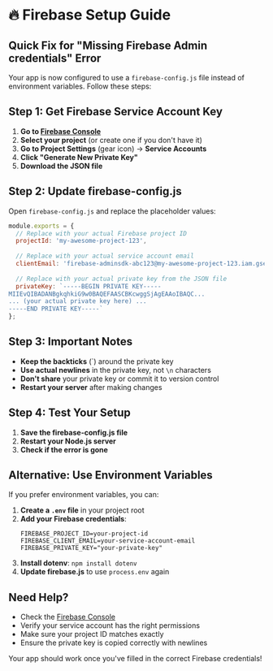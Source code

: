 # 🔥 Firebase Setup Guide

## Quick Fix for "Missing Firebase Admin credentials" Error

Your app is now configured to use a `firebase-config.js` file instead of environment variables. Follow these steps:

## Step 1: Get Firebase Service Account Key

1. **Go to [Firebase Console](https://console.firebase.google.com/)**
2. **Select your project** (or create one if you don't have it)
3. **Go to Project Settings** (gear icon) → **Service Accounts**
4. **Click "Generate New Private Key"**
5. **Download the JSON file**

## Step 2: Update firebase-config.js

Open `firebase-config.js` and replace the placeholder values:

```javascript
module.exports = {
  // Replace with your actual Firebase project ID
  projectId: 'my-awesome-project-123',
  
  // Replace with your actual service account email
  clientEmail: 'firebase-adminsdk-abc123@my-awesome-project-123.iam.gserviceaccount.com',
  
  // Replace with your actual private key from the JSON file
  privateKey: `-----BEGIN PRIVATE KEY-----
MIIEvQIBADANBgkqhkiG9w0BAQEFAASCBKcwggSjAgEAAoIBAQC...
... (your actual private key here) ...
-----END PRIVATE KEY-----`
};
```

## Step 3: Important Notes

- **Keep the backticks** (`) around the private key
- **Use actual newlines** in the private key, not `\n` characters
- **Don't share** your private key or commit it to version control
- **Restart your server** after making changes

## Step 4: Test Your Setup

1. **Save the firebase-config.js file**
2. **Restart your Node.js server**
3. **Check if the error is gone**

## Alternative: Use Environment Variables

If you prefer environment variables, you can:

1. **Create a `.env` file** in your project root
2. **Add your Firebase credentials**:
   ```
   FIREBASE_PROJECT_ID=your-project-id
   FIREBASE_CLIENT_EMAIL=your-service-account-email
   FIREBASE_PRIVATE_KEY="your-private-key"
   ```
3. **Install dotenv**: `npm install dotenv`
4. **Update firebase.js** to use `process.env` again

## Need Help?

- Check the [Firebase Console](https://console.firebase.google.com/)
- Verify your service account has the right permissions
- Make sure your project ID matches exactly
- Ensure the private key is copied correctly with newlines

Your app should work once you've filled in the correct Firebase credentials!
